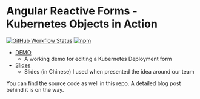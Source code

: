 # Angular Reactive Forms - Kubernetes Objects in Action

[![GitHub Workflow Status](https://github.com/rx-ts/eslint/workflows/Release/badge.svg)](https://github.com/alauda/k8s-form-in-action/actions/workflows/release.yml)
[![npm](https://img.shields.io/npm/v/ng-resource-form-util)](https://www.npmjs.com/package/ng-resource-form-util)

- [DEMO](https://k8s-form-in-action.netlify.app/demo)
  - A working demo for editing a Kubernetes Deployment form
- [Slides](https://k8s-form-in-action.netlify.app)
  - Slides (in Chinese) I used when presented the idea around our team

You can find the source code as well in this repo. A detailed blog post behind it is on the way.
